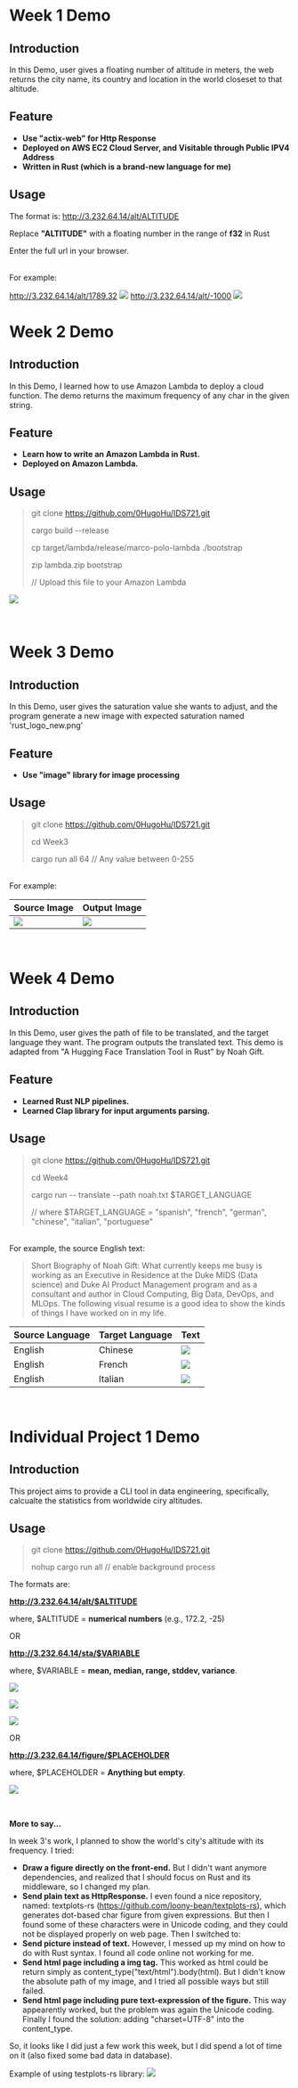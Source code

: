 # Week 1 Demo
## Introduction

In this Demo, user gives a floating number of altitude in meters, the web returns the city name, its country and location in the world closeset to that altitude.

## Feature
- **Use "actix-web" for Http Response**
- **Deployed on AWS EC2 Cloud Server, and Visitable through Public IPV4 Address**
- **Written in Rust (which is a brand-new language for me)**

## Usage
The format is: http://3.232.64.14/alt/ALTITUDE

Replace **"ALTITUDE"** with a floating number in the range of **f32** in Rust

Enter the full url in your browser.

<br />
For example:

http://3.232.64.14/alt/1789.32
![](https://s1.ax1x.com/2023/01/24/pSYt7LD.png)
http://3.232.64.14/alt/-1000
![](https://s1.ax1x.com/2023/01/24/pSYtbee.png)


# Week 2 Demo
## Introduction

In this Demo, I learned how to use Amazon Lambda to deploy a cloud function. The demo returns the maximum frequency of any char in the given string.

## Feature
- **Learn how to write an Amazon Lambda in Rust.**
- **Deployed on Amazon Lambda.**

## Usage
> git clone https://github.com/0HugoHu/IDS721.git
> 
> cargo build --release
> 
> cp target/lambda/release/marco-polo-lambda ./bootstrap
> 
> zip lambda.zip bootstrap
> 
> // Upload this file to your Amazon Lambda
> 

![](/images/demo2.png)

<br />

# Week 3 Demo
## Introduction

In this Demo, user gives the saturation value she wants to adjust, and the program generate a new image with expected saturation named 'rust_logo_new.png'

## Feature
- **Use "image" library for image processing**

## Usage
> git clone https://github.com/0HugoHu/IDS721.git
> 
> cd Week3
>
> cargo run all 64 // Any value between 0-255
> 

<br />
For example:


|Source Image|Output Image|
|---|---|
|![](/Week3/rust_logo.png)|![](/Week3/rust_logo_new.png)|

<br />

# Week 4 Demo
## Introduction

In this Demo, user gives the path of file to be translated, and the target language they want. The program outputs the translated text. This demo is adapted from "A Hugging Face Translation Tool in Rust" by Noah Gift.

## Feature
- **Learned Rust NLP pipelines.**
- **Learned Clap library for input arguments parsing.**

## Usage
> git clone https://github.com/0HugoHu/IDS721.git
> 
> cd Week4
>
> cargo run -- translate --path noah.txt $TARGET_LANGUAGE
> 
> // where $TARGET_LANGUAGE = "spanish", "french", "german", "chinese", "italian", "portuguese"
> 

<br />
For example, the source English text:

> Short Biography of Noah Gift: What currently keeps me busy is working as an Executive in Residence at the Duke MIDS (Data science) and Duke AI Product Management program and as a consultant and author in Cloud Computing, Big Data, DevOps, and MLOps. The following visual resume is a good idea to show the kinds of things I have worked on in my life.

|Source Language|Target Language|Text|
|---|---|---|
|English|Chinese|![](/images/demo3_1.png)|
|English|French|![](/images/demo3_2.png)|
|English|Italian|![](/images/demo3_3.png)|

<br />

# Individual Project 1 Demo

## Introduction

This project aims to provide a CLI tool in data engineering, specifically, calcualte the statistics from worldwide ciry altitudes. 

## Usage
> git clone https://github.com/0HugoHu/IDS721.git
> 
> nohup cargo run all // enable background process
> 

The formats are:

**http://3.232.64.14/alt/$ALTITUDE**

where, $ALTITUDE = **numerical numbers** (e.g., 172.2, -25)

OR

**http://3.232.64.14/sta/$VARIABLE**

where, $VARIABLE = **mean, median, range, stddev, variance**.

![](/images/indi1.png)

![](/images/indi2.png)

![](/images/indi3.png)

OR

**http://3.232.64.14/figure/$PLACEHOLDER**

where, $PLACEHOLDER = **Anything but empty**.

![](/images/indi4.png)

<br />

**More to say...**

In week 3's work, I planned to show the world's city's altitude with its frequency. I tried:

- **Draw a figure directly on the front-end.** But I didn't want anymore dependencies, and realized that I should focus on Rust and its middleware, so I changed my plan.
- **Send plain text as HttpResponse.** I even found a nice repository, named: textplots-rs (https://github.com/loony-bean/textplots-rs), which generates dot-based char figure from given expressions. But then I found some of these characters were in Unicode coding, and they could not be displayed properly on web page. Then I switched to:
- **Send picture instead of text.** However, I messed up my mind on how to do with Rust syntax. I found all code online not working for me.
- **Send html page including a img tag.** This worked as html could be return simply as content_type("text/html").body(html). But I didn't know the absolute path of my image, and I tried all possible ways but still failed.
- **Send html page including pure text-expression of the figure.** This way appearently worked, but the problem was again the Unicode coding. Finally I found the solution: adding "charset=UTF-8" into the content_type.

So, it looks like I did just a few work this week, but I did spend a lot of time on it (also fixed some bad data in database).

Example of using testplots-rs library:
![](/images/indi5.png)

<br />

